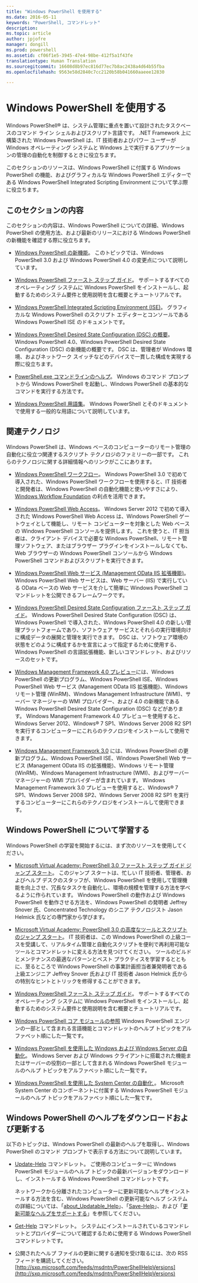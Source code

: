 ```yaml
---
title: "Windows PowerShell を使用する"
ms.date: 2016-05-11
keywords: "PowerShell, コマンドレット"
description: 
ms.topic: article
author: jpjofre
manager: dongill
ms.prod: powershell
ms.assetid: cf06f1e5-3945-47e4-98be-412f5a1f43fe
translationtype: Human Translation
ms.sourcegitcommit: 16608d8b97ec816d77ec7b8ac2438a4d64b55fba
ms.openlocfilehash: 9563e58d2840c7cc2120b58b041660aaeee12830

---
```


# Windows PowerShell を使用する
Windows PowerShell® は、システム管理に重点を置いて設計されたタスクベースのコマンド ライン シェルおよびスクリプト言語です。 .NET Framework 上に構築された Windows PowerShell は、IT 技術者およびパワー ユーザーが Windows オペレーティング システムと Windows 上で実行するアプリケーションの管理の自動化を制御するときに役立ちます。

このセクションのリソースは、Windows PowerShell に付属する Windows PowerShell の機能、およびグラフィカルな Windows PowerShell エディターである Windows PowerShell Integrated Scripting Environment について学ぶ際に役立ちます。

## このセクションの内容
このセクションの内容は、Windows PowerShell についての詳細、Windows PowerShell の使用方法、および最新のリリースにおける Windows PowerShell の新機能を確認する際に役立ちます。

-   [Windows PowerShell の新機能](../../whats-new/What-s-New-in-Windows-PowerShell-50.md)。 このトピックでは、Windows PowerShell 3.0 および Windows PowerShell 4.0 の変更点について説明しています。

-   [Windows PowerShell ファースト ステップ ガイド](../Getting-Started-with-Windows-PowerShell.md)。 サポートするすべてのオペレーティング システムに Windows PowerShell をインストールし、起動するためのシステム要件と使用説明を含む概要とチュートリアルです。

-   [Windows PowerShell Integrated Scripting Environment (ISE)](Windows-PowerShell-Integrated-Scripting-Environment--ISE-.md)。 グラフィカルな Windows PowerShell のスクリプト エディターとコンソールである Windows PowerShell ISE のドキュメントです。

-   [Windows PowerShell Desired State Configuration (DSC) の概要](https://technet.microsoft.com/en-us/library/04c9e716-822c-40f0-8fdf-f2dda8abd888)。 Windows PowerShell 4.0、Windows PowerShell Desired State Configuration (DSC) の新機能の概要です。 DSC は、管理者が Windows 環境、およびネットワーク スイッチなどのデバイスで一貫した構成を実現する際に役立ちます。

-   [PowerShell.exe コマンドラインのヘルプ](../../core-powershell/console/PowerShell.exe-Command-Line-Help.md)。 Windows のコマンド プロンプトから Windows PowerShell を起動し、Windows PowerShell の基本的なコマンドを実行する方法です。

-   [Windows PowerShell 用語集](../../Windows-PowerShell-Glossary.md)。 Windows PowerShell とそのドキュメントで使用する一般的な用語について説明しています。

## 関連テクノロジ
Windows PowerShell は、Windows ベースのコンピューターのリモート管理の自動化に役立つ関連するスクリプト テクノロジのファミリーの一部です。 これらのテクノロジに関する詳細情報へのリンクがここにあります。

-   [Windows PowerShell ワークフロー](http://technet.microsoft.com/library/jj134242.aspx)。 Windows PowerShell 3.0 で初めて導入された、Windows PowerShell ワークフローを使用すると、IT 技術者と開発者は、Windows PowerShell の自動化機能と使いやすさにより、[Windows Workflow Foundation](http://msdn.microsoft.com/library/ee342461.aspx) の利点を活用できます。

-   [Windows PowerShell Web Access](http://technet.microsoft.com/library/hh831611.aspx)。 Windows Server 2012 で初めて導入された Windows PowerShell Web Access は、Windows PowerShell ゲートウェイとして機能し、リモート コンピューターを対象とした Web ベースの Windows PowerShell コンソールを提供します。 これを使うと、IT 担当者は、クライアント デバイスで必要な Windows PowerShell、リモート管理ソフトウェア、またはブラウザー プラグインをインストールしなくても、Web ブラウザーの Windows PowerShell コンソールから Windows PowerShell コマンドおよびスクリプトを実行できます。

-   [Windows PowerShell Web サービス (Management OData IIS 拡張機能)](http://msdn.microsoft.com/library/windows/desktop/hh880865.aspx)。 Windows PowerShell Web サービスは、Web サーバー (IIS) で実行している OData ベースの Web サービスを介して簡単に Windows PowerShell コマンドレットを公開できるフレームワークです。

-   [Windows PowerShell Desired State Configuration ファースト ステップ ガイド](https://technet.microsoft.com/en-us/library/c134aa32-b085-4656-9a89-955d8ff768d0)。 Windows PowerShell Desired State Configuration (DSC) は、Windows PowerShell で導入された、Windows PowerShell 4.0 の新しい管理プラットフォームであり、ソフトウェア サービスとそれらの実行環境向けに構成データの展開と管理を実行できます。 DSC は、ソフトウェア環境の状態をどのように構成するかを宣言によって指定するために使用する、Windows PowerShell の言語拡張機能、新しいコマンドレット、およびリソースのセットです。

-   [Windows Management Framework 4.0 プレビュー](http://go.microsoft.com/fwlink/?LinkID=293881)には、Windows PowerShell の更新プログラム、Windows PowerShell ISE、Windows PowerShell Web サービス (Management OData IIS 拡張機能)、Windows リモート管理 (WinRM)、Windows Management Infrastructure (WMI)、サーバー マネージャーの WMI プロバイダー、および 4.0 の新機能である Windows PowerShell Desired State Configuration (DSC) などがあります。 Windows Management Framework 4.0 プレビューを使用すると、Windows Server 2012、Windows® 7 SP1、Windows Server 2008 R2 SP1 を実行するコンピューターにこれらのテクノロジをインストールして使用できます。

-   [Windows Management Framework 3.0](http://www.microsoft.com/download/details.aspx?id=34595) には、Windows PowerShell の更新プログラム、Windows PowerShell ISE、Windows PowerShell Web サービス (Management OData IIS の拡張機能)、Windows リモート管理 (WinRM)、Windows Management Infrastructure (WMI)、およびサーバー マネージャーの WMI プロバイダーが含まれています。 Windows Management Framework 3.0 プレビューを使用すると、Windows® 7 SP1、Windows Server 2008 SP2、Windows Server 2008 R2 SP1 を実行するコンピューターにこれらのテクノロジをインストールして使用できます。

## Windows PowerShell について学習する
Windows PowerShell の学習を開始するには、まず次のリソースを使用してください。

-   [Microsoft Virtual Academy: PowerShell 3.0 ファースト ステップ ガイド ジャンプ スタート](https://mva.microsoft.com/en-us/training-courses/getting-started-with-powershell-3-0-jump-start-8276)。 このジャンプ スタートは、忙しい IT 技術者、管理者、およびヘルプ デスクのスタッフが、Windows PowerShell を使用して管理機能を向上させ、冗長なタスクを自動化し、環境の規模を管理する方法を学べるように作られています。 Windows PowerShell の動作および Windows PowerShell を動作させる方法を、Windows PowerShell の発明者 Jeffrey Snover 氏、Concentrated Technology のシニア テクノロジスト Jason Helmick 氏などの専門家から学びます。

-   [Microsoft Virtual Academy: PowerShell 3.0 の高度なツールとスクリプトのジャンプ スタート](https://mva.microsoft.com/en-US/training-courses/advanced-tools-scripting-with-powershell-30-jump-start-8277)。 IT 技術者は、この Windows PowerShell の上級コースを受講して、リアルタイム管理と自動化スクリプトを便利で再利用可能なツールとコマンドレットに変える方法を見つけてください。 ツールのビルドとメンテナンスの最適なパターンとベスト プラクティスを学習するとともに、至るところで Windows PowerShell の事業計画担当者兼発明者である上級エンジニア Jeffrey Snover 氏および IT 技術者 Jason Helmick 氏からの特別なヒントとトリックを修得することができます。

-   [Windows PowerShell ファースト ステップ ガイド](../Getting-Started-with-Windows-PowerShell.md)。 サポートするすべてのオペレーティング システムに Windows PowerShell をインストールし、起動するためのシステム要件と使用説明を含む概要とチュートリアルです。

-   [Windows PowerShell コア モジュールの参照](http://technet.microsoft.com/library/hh847741(v=wps.630).aspx) Windows PowerShell エンジンの一部として含まれる言語機能とコマンドレットのヘルプ トピックをアルファベット順にした一覧です。

-   [Windows PowerShell を使用した Windows および Windows Server の自動化](http://technet.microsoft.com/library/dn249523.aspx)。 Windows Server および Windows クライアントに搭載された機能またはサーバーの役割の一部として含まれる Windows PowerShell モジュールのヘルプ トピックをアルファベット順にした一覧です。

-   [Windows PowerShell を使用した System Center の自動化 ](https://technet.microsoft.com/en-us/library/mt156962.aspx)。 Microsoft System Center のコンポーネントに付属する Windows PowerShell モジュールのヘルプ トピックをアルファベット順にした一覧です。

## Windows PowerShell のヘルプをダウンロードおよび更新する
以下のトピックは、Windows PowerShell の最新のヘルプを取得し、Windows PowerShell のコマンド プロンプトで表示する方法について説明しています。

-   [Update-Help](http://technet.microsoft.com/library/hh849720.aspx) コマンドレット。 ご使用のコンピューターに Windows PowerShell モジュールのヘルプ トピックの最新バージョンをダウンロードし、インストールする Windows PowerShell コマンドレットです。

    ネットワークから分離されたコンピューターに更新可能なヘルプをインストールする方法を含む、Windows PowerShell の更新可能なヘルプ システムの詳細については、「[about_Updatable_Help](http://technet.microsoft.com/library/hh847735.aspx)」、「[Save-Help](http://technet.microsoft.com/library/hh849724.aspx)」、および「[更新可能なヘルプをサポートする](http://msdn.microsoft.com/library/hh852754.aspx)」を参照してください。

-   [Get-Help](http://technet.microsoft.com/library/hh849696(v=wps.630).aspx) コマンドレット。 システムにインストールされているコマンドレットとプロバイダーについて確認するために使用する Windows PowerShell コマンドレットです。

-   公開されたヘルプ ファイルの更新に関する通知を受け取るには、次の RSS フィードを購読してください。[http://sxp.microsoft.com/feeds/msdntn/PowerShellHelpVersions](http://sxp.microsoft.com/feeds/msdntn/PowerShellHelpVersions)




<!--HONumber=Oct16_HO1-->


